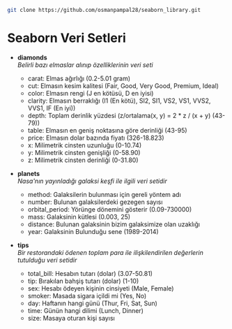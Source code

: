 
<!-- Headers  -->

<!--
# H1
## H2
### H3
#### H4
##### H5
###### H6
-->

<!-- Bold -->
<!-- 
**Bu test Bold**
__Bu Test Bold__
 -->

<!-- italic -->
<!-- 
*Bu Test Italic*
_Bu Test Italic_ 
-->

<!-- StrikeThrough -->
<!-- 
~~Bu Test Çizgili~~ 
-->

<!-- Quoting -->
<!--
 > "Daha emin ve daha doğru olarak yüreyeceğimiz bir yol vardır: Büyük Türk kadınını çalışmamıza ortak kılmaktır" 
 -->

 <!-- Links -->
 <!--
  Go to [Google](https://google.com)

 Go to [Instagram](https://instagram.com)
  -->

<!-- Image -->
<!-- 
![resim](https://link) 
-->

<!-- 
<img src = "..." width = "50", height = "50"> 
-->

<!-- Lists -->
<!-- 
1. A
    1. aa
    2. bb
    3. cc
2. B
3. C 
-->

<!-- 
* A
    * AA
    * bb
    * cc
* B
* C 
-->

<!-- Task List -->
<!-- 
- [x] Task 1
    - [x] Task 2
    - [x] Task 3
- [x] Task 2 
-->

<!-- İgnoring Markdown -->
<!-- 
\*My Project\* 
-->

<!-- Emoji -->
<!-- 
:two_hearts:
:blue_hearts: 
-->

```bash
git clone https://github.com/osmanpampal28/seaborn_library.git

```
# Seaborn Veri Setleri
* **diamonds** <br>
_Belirli bazı elmaslar alınıp özelliklerinin veri seti_
    * carat: Elmas ağırlığı (0.2-5.01 gram)
    * cut: Elmasın kesim kalitesi (Fair, Good, Very Good, Premium, Ideal)
    * color: Elmasın rengi (J en kötüsü, D en iyisi)
    * clarity: Elmasın berraklığı (I1 (En kötü), SI2, SI1, VS2, VS1, VVS2, VVS1, IF (En iyi))
    * depth: Toplam derinlik yüzdesi (z/ortalama(x, y) = 2 * z / (x + y) (43-79))
    * table: Elmasın en geniş noktasına göre derinliği (43-95)
    * price: Elmasın dolar bazında fiyatı (326-18.823)
    * x: Milimetrik cinsten uzunluğu (0-10.74)
    * y: Milimetrik cinsten genişliği (0-58.90)
    * z: Milimetrik cinsten derinliği (0-31.80)

* **planets** <br>
_Nasa'nın yayınladığı galaksi keşfi ile ilgili veri setidir_
    * method: Galaksilerin bulunması için gereli yöntem adı
    * number: Bulunan galaksilerdeki gezegen sayısı
    * orbital_period: Yörünge dönemini gösterir (0.09-730000)
    * mass: Galaksinin kütlesi (0.003, 25)
    * distance: Bulunan galaksinin bizim galaksimize olan uzaklığı
    * year: Galaksinin Bulunduğu sene (1989-2014)

* **tips** <br>
 _Bir restorandaki ödenen toplam para ile ilişkilendirilen değerlerin tutulduğu veri setidir_
    * total_bill: Hesabın tutarı (dolar) (3.07-50.81)
    * tip: Bırakılan bahşiş tutarı (dolar) (1-10)
    * sex: Hesabı ödeyen kişinin cinsiyeti (Male, Female)
    * smoker: Masada sigara içildi mi (Yes, No)
    * day: Haftanın hangi günü (Thur, Fri, Sat, Sun)
    * time: Günün hangi dilimi (Lunch, Dinner)
    * size: Masaya oturan kişi sayısı








